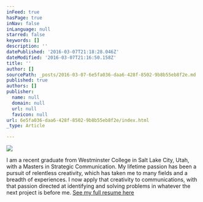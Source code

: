```yaml
---
inFeed: true
hasPage: true
inNav: false
inLanguage: null
starred: false
keywords: []
description: ''
datePublished: '2016-03-07T21:18:28.046Z'
dateModified: '2016-03-07T21:16:50.158Z'
title: ''
author: []
sourcePath: _posts/2016-03-07-6e5fa036-daa6-428f-8502-9b8b55eb8f2e.md
published: true
authors: []
publisher:
  name: null
  domain: null
  url: null
  favicon: null
url: 6e5fa036-daa6-428f-8502-9b8b55eb8f2e/index.html
_type: Article

---
```

![](https://s3-us-west-2.amazonaws.com/the-grid-img/p/bde838c30ddabb411368b19d3280501dc8be8d99.jpg)

I am a recent graduate from Westminster College in Salt Lake City, Utah, with a Masters in Strategic Communication. My lifetime passion has been a pursuit of relentless creativity, which has taken me to many fields and a breadth of experiences. I now apply that creativity to communications, with that passion directed at identifying and solving problems in whatever the next project is before me. [See my full resume here][0]

[0]: https://drive.google.com/file/d/0B_3Bn2B5HlnMdm1mSnFpakVPeE0/view?usp=sharing
